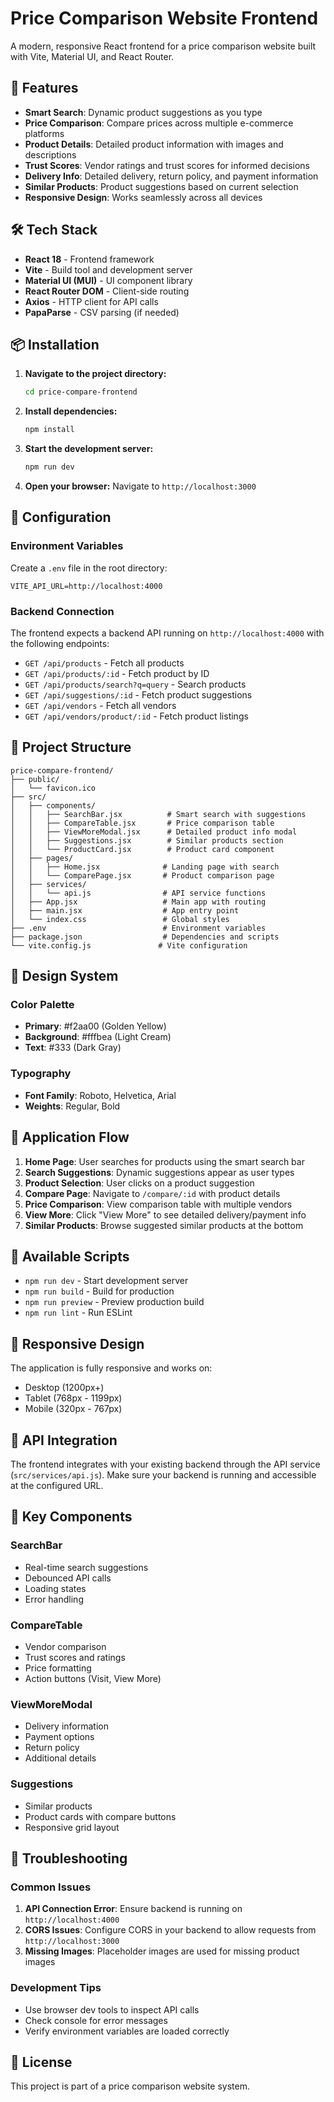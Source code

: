 # Price Comparison Website Frontend

A modern, responsive React frontend for a price comparison website built with Vite, Material UI, and React Router.

## 🚀 Features

- **Smart Search**: Dynamic product suggestions as you type
- **Price Comparison**: Compare prices across multiple e-commerce platforms
- **Product Details**: Detailed product information with images and descriptions
- **Trust Scores**: Vendor ratings and trust scores for informed decisions
- **Delivery Info**: Detailed delivery, return policy, and payment information
- **Similar Products**: Product suggestions based on current selection
- **Responsive Design**: Works seamlessly across all devices

## 🛠️ Tech Stack

- **React 18** - Frontend framework
- **Vite** - Build tool and development server
- **Material UI (MUI)** - UI component library
- **React Router DOM** - Client-side routing
- **Axios** - HTTP client for API calls
- **PapaParse** - CSV parsing (if needed)

## 📦 Installation

1. **Navigate to the project directory:**
   ```bash
   cd price-compare-frontend
   ```

2. **Install dependencies:**
   ```bash
   npm install
   ```

3. **Start the development server:**
   ```bash
   npm run dev
   ```

4. **Open your browser:**
   Navigate to `http://localhost:3000`

## 🔧 Configuration

### Environment Variables

Create a `.env` file in the root directory:

```env
VITE_API_URL=http://localhost:4000
```

### Backend Connection

The frontend expects a backend API running on `http://localhost:4000` with the following endpoints:

- `GET /api/products` - Fetch all products
- `GET /api/products/:id` - Fetch product by ID
- `GET /api/products/search?q=query` - Search products
- `GET /api/suggestions/:id` - Fetch product suggestions
- `GET /api/vendors` - Fetch all vendors
- `GET /api/vendors/product/:id` - Fetch product listings

## 📁 Project Structure

```
price-compare-frontend/
├── public/
│   └── favicon.ico
├── src/
│   ├── components/
│   │   ├── SearchBar.jsx          # Smart search with suggestions
│   │   ├── CompareTable.jsx       # Price comparison table
│   │   ├── ViewMoreModal.jsx      # Detailed product info modal
│   │   ├── Suggestions.jsx        # Similar products section
│   │   └── ProductCard.jsx        # Product card component
│   ├── pages/
│   │   ├── Home.jsx              # Landing page with search
│   │   └── ComparePage.jsx       # Product comparison page
│   ├── services/
│   │   └── api.js                # API service functions
│   ├── App.jsx                   # Main app with routing
│   ├── main.jsx                  # App entry point
│   └── index.css                 # Global styles
├── .env                          # Environment variables
├── package.json                  # Dependencies and scripts
└── vite.config.js               # Vite configuration
```

## 🎨 Design System

### Color Palette
- **Primary**: #f2aa00 (Golden Yellow)
- **Background**: #fffbea (Light Cream)
- **Text**: #333 (Dark Gray)

### Typography
- **Font Family**: Roboto, Helvetica, Arial
- **Weights**: Regular, Bold

## 🔄 Application Flow

1. **Home Page**: User searches for products using the smart search bar
2. **Search Suggestions**: Dynamic suggestions appear as user types
3. **Product Selection**: User clicks on a product suggestion
4. **Compare Page**: Navigate to `/compare/:id` with product details
5. **Price Comparison**: View comparison table with multiple vendors
6. **View More**: Click "View More" to see detailed delivery/payment info
7. **Similar Products**: Browse suggested similar products at the bottom

## 🚀 Available Scripts

- `npm run dev` - Start development server
- `npm run build` - Build for production
- `npm run preview` - Preview production build
- `npm run lint` - Run ESLint

## 📱 Responsive Design

The application is fully responsive and works on:
- Desktop (1200px+)
- Tablet (768px - 1199px)
- Mobile (320px - 767px)

## 🔗 API Integration

The frontend integrates with your existing backend through the API service (`src/services/api.js`). Make sure your backend is running and accessible at the configured URL.

## 🎯 Key Components

### SearchBar
- Real-time search suggestions
- Debounced API calls
- Loading states
- Error handling

### CompareTable
- Vendor comparison
- Trust scores and ratings
- Price formatting
- Action buttons (Visit, View More)

### ViewMoreModal
- Delivery information
- Payment options
- Return policy
- Additional details

### Suggestions
- Similar products
- Product cards with compare buttons
- Responsive grid layout

## 🐛 Troubleshooting

### Common Issues

1. **API Connection Error**: Ensure backend is running on `http://localhost:4000`
2. **CORS Issues**: Configure CORS in your backend to allow requests from `http://localhost:3000`
3. **Missing Images**: Placeholder images are used for missing product images

### Development Tips

- Use browser dev tools to inspect API calls
- Check console for error messages
- Verify environment variables are loaded correctly

## 📄 License

This project is part of a price comparison website system.

